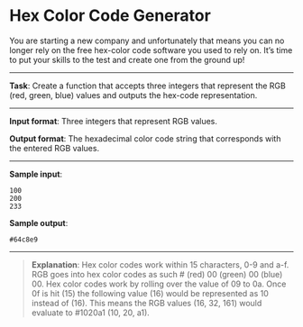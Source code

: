 # Hex Color Code Generator

You are starting a new company and unfortunately that means you can no longer rely on the free hex-color code software you used to rely on. It’s time to put your skills to the test and create one from the ground up! 
 
---

**Task**: Create a function that accepts three integers that represent the RGB (red, green, blue) values and outputs the hex-code representation. 
 
---

**Input format**: Three integers that represent RGB values. 
 
**Output format**: The hexadecimal color code string that corresponds with the entered RGB values. 
 
---

**Sample input**:  
```
100  
200  
233
``` 
 
**Sample output**:  
```
#64c8e9
```

---

>**Explanation**: Hex color codes work within 15 characters, 0-9 and a-f. RGB goes into hex color codes as such # (red) 00 (green) 00 (blue) 00. Hex color codes work by rolling over the value of 09 to 0a. Once 0f is hit (15) the following value (16) would be represented as 10 instead of (16). This means the RGB values (16, 32, 161) would evaluate to #1020a1 (10, 20, a1).